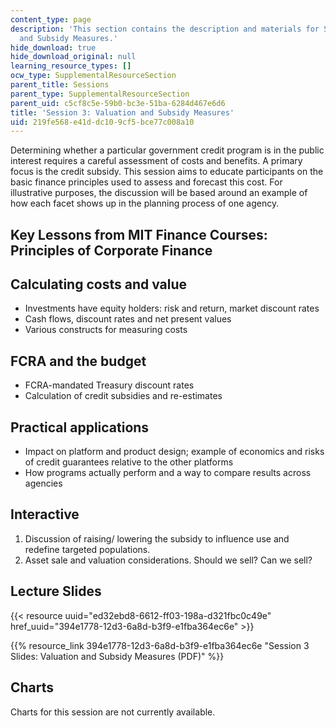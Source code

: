```yaml
---
content_type: page
description: 'This section contains the description and materials for Session 3: Valuation
  and Subsidy Measures.'
hide_download: true
hide_download_original: null
learning_resource_types: []
ocw_type: SupplementalResourceSection
parent_title: Sessions
parent_type: SupplementalResourceSection
parent_uid: c5cf8c5e-59b0-bc3e-51ba-6284d467e6d6
title: 'Session 3: Valuation and Subsidy Measures'
uid: 219fe568-e41d-dc10-9cf5-bce77c008a10
---
```


Determining whether a particular government credit program is in the public interest requires a careful assessment of costs and benefits. A primary focus is the credit subsidy. This session aims to educate participants on the basic finance principles used to assess and forecast this cost. For illustrative purposes, the discussion will be based around an example of how each facet shows up in the planning process of one agency.

Key Lessons from MIT Finance Courses: Principles of Corporate Finance
---------------------------------------------------------------------

Calculating costs and value
---------------------------

*   Investments have equity holders: risk and return, market discount rates
*   Cash flows, discount rates and net present values
*   Various constructs for measuring costs

FCRA and the budget
-------------------

*   FCRA-mandated Treasury discount rates
*   Calculation of credit subsidies and re-estimates

Practical applications
----------------------

*   Impact on platform and product design; example of economics and risks of credit guarantees relative to the other platforms
*   How programs actually perform and a way to compare results across agencies

Interactive
-----------

1.  Discussion of raising/ lowering the subsidy to influence use and redefine targeted populations.
2.  Asset sale and valuation considerations. Should we sell? Can we sell?

Lecture Slides
--------------

{{< resource uuid="ed32ebd8-6612-ff03-198a-d321fbc0c49e" href_uuid="394e1778-12d3-6a8d-b3f9-e1fba364ec6e" >}}

{{% resource_link 394e1778-12d3-6a8d-b3f9-e1fba364ec6e "Session 3 Slides: Valuation and Subsidy Measures (PDF)" %}}

Charts
------

Charts for this session are not currently available.